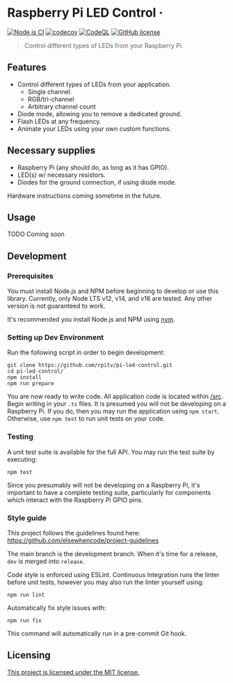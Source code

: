 # Raspberry Pi LED Control &middot;

[![Node.js CI](https://github.com/rpitv/pi-led-control/actions/workflows/node.js.yml/badge.svg)](https://github.com/rpitv/pi-led-control/actions/workflows/node.js.yml)
[![codecov](https://codecov.io/gh/rpitv/pi-led-control/branch/master/graph/badge.svg?token=doiWhO8Q1K)](https://codecov.io/gh/rpitv/pi-led-control)
[![CodeQL](https://github.com/rpitv/pi-led-control/actions/workflows/codeql-analysis.yml/badge.svg)](https://github.com/rpitv/pi-led-control/actions/workflows/codeql-analysis.yml)
[![GitHub license](https://img.shields.io/badge/license-MIT-blue.svg)](./LICENSE)

> Control different types of LEDs from your Raspberry Pi.

## Features

- Control different types of LEDs from your application.
  - Single channel
  - RGB/tri-channel
  - Arbitrary channel count
- Diode mode, allowing you to remove a dedicated ground.
- Flash LEDs at any frequency.
- Animate your LEDs using your own custom functions.

## Necessary supplies

- Raspberry Pi (any should do, as long as it has GPIO).
- LED(s) w/ necessary resistors.
- Diodes for the ground connection, if using diode mode.

Hardware instructions coming sometime in the future.

## Usage

TODO Coming soon

## Development

### Prerequisites

You must install Node.js and NPM before beginning to develop or use this library. Currently, only Node LTS v12, v14, and v16 are tested. Any other version is not guaranteed to work.

It's recommended you install Node.js and NPM using [nvm](https://github.com/nvm-sh/nvm).

### Setting up Dev Environment

Run the following script in order to begin development:

```shell
git clone https://github.com/rpitv/pi-led-control.git
cd pi-led-control/
npm install
npm run prepare
```

You are now ready to write code. All application code is located within [/src](./src). Begin writing in your `.ts` files. It is presumed you will not be developing on a Raspberry Pi. If you do, then you may run the application using `npm start`. Otherwise, use `npm test` to run unit tests on your code.

### Testing

A unit test suite is available for the full API. You may run the test suite by executing:

```shell
npm test
```

Since you presumably will not be developing on a Raspberry Pi, it's important to have a complete testing suite, particularly for components which interact with the Raspberry Pi GPIO pins.

### Style guide

This project follows the guidelines found here: https://github.com/elsewhencode/project-guidelines

The main branch is the development branch. When it's time for a release, `dev` is merged into `release`.

Code style is enforced using ESLint. Continuous Integration runs the linter before unit tests, however you may also run the linter yourself using:

```shell
npm run lint
```

Automatically fix style issues with:

```shell
npm run fix
```

This command will automatically run in a pre-commit Git hook.

## Licensing

[This project is licensed under the MIT license.](./LICENSE)
